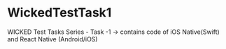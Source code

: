 # WickedTestTask1
WICKED Test Tasks Series - Task -1 -> contains code of iOS Native(Swift) and React Native (Android/iOS)
